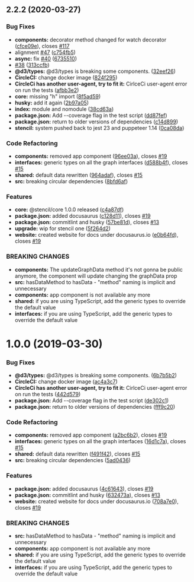 ## 2.2.2 (2020-03-27)


### Bug Fixes

* **components:** decorator method changed for watch decorator ([cfce09e](https://github.com/edgarordonez/d3-stencil/commit/cfce09e087cbdefe4b0660dc8f5b59c0a4c229c0)), closes [#117](https://github.com/edgarordonez/d3-stencil/issues/117)
* alignment  [#47](https://github.com/edgarordonez/d3-stencil/issues/47) ([c754fb5](https://github.com/edgarordonez/d3-stencil/commit/c754fb517b58b6f857e015ec915a3c92943864f2))
* **async:** fix [#40](https://github.com/edgarordonez/d3-stencil/issues/40) ([6735510](https://github.com/edgarordonez/d3-stencil/commit/6735510751710a92c3b6d71153041f977fb189fb))
* [#38](https://github.com/edgarordonez/d3-stencil/issues/38) ([313ccfb](https://github.com/edgarordonez/d3-stencil/commit/313ccfb2b3c3ca1c26f3633abbf06a57d1e36312))
* **@d3/types:** @d3/types is breaking some components. ([32eef26](https://github.com/edgarordonez/d3-stencil/commit/32eef26b7720dfde2ab1b732e2feb64b3a665115))
* **CircleCI:** change docker image ([824f295](https://github.com/edgarordonez/d3-stencil/commit/824f295efab884af522a1d92a4d1403a841f55b9))
* **CircleCi has another user-agent, try to fit it:** CirlceCi user-agent error on run the tests ([afbb3e2](https://github.com/edgarordonez/d3-stencil/commit/afbb3e2b282cf0b8d4c52ab5fd17c1196214856d))
* **core:** missing "h" import ([8f5ad59](https://github.com/edgarordonez/d3-stencil/commit/8f5ad597a1aa4326982c8d129a76072177c0608c))
* **husky:** add it again ([2b97a05](https://github.com/edgarordonez/d3-stencil/commit/2b97a05971597a6231754c71ea0700c6513218c6))
* **index:** module and nomodule ([38cd63a](https://github.com/edgarordonez/d3-stencil/commit/38cd63aa53c275fd0727b2401ba08e7253a9948f))
* **package.json:** Add --coverage flag in the test script ([dd87fef](https://github.com/edgarordonez/d3-stencil/commit/dd87fefaa31693e189fe530824cae9d7605a3ca1))
* **package.json:** return to older versions of dependencies ([c14d899](https://github.com/edgarordonez/d3-stencil/commit/c14d899a83f8c76e9c906b429e31c990aa37e145))
* **stencil:** system pushed back to jest 23 and puppeteer 1.14 ([0ca08da](https://github.com/edgarordonez/d3-stencil/commit/0ca08da211fef635d78f54788c67bd3b3a0c44fb))


### Code Refactoring

* **components:** removed app component ([96ee03a](https://github.com/edgarordonez/d3-stencil/commit/96ee03abc47ae41c7e5641ebc3f7ef0b2d7c4a97)), closes [#19](https://github.com/edgarordonez/d3-stencil/issues/19)
* **interfaces:** generic types on all the graph interfaces ([d588b4f](https://github.com/edgarordonez/d3-stencil/commit/d588b4f6817ad555670a9d6e7c8761aca7276377)), closes [#15](https://github.com/edgarordonez/d3-stencil/issues/15)
* **shared:** default data rewritten ([964adaf](https://github.com/edgarordonez/d3-stencil/commit/964adaf4bcdf2c6b9ee9a54f6086caa2d1c53269)), closes [#15](https://github.com/edgarordonez/d3-stencil/issues/15)
* **src:** breaking circular dependencies ([8bfd6af](https://github.com/edgarordonez/d3-stencil/commit/8bfd6afbfbe69bd66871606a0b08f29912ca932c))


### Features

* **core:** @stencil/core 1.0.0  released ([c4a87df](https://github.com/edgarordonez/d3-stencil/commit/c4a87df83dba6ba3baf3c8a1c2b6e37954bf5832))
* **package.json:** added docusaurus ([c128d11](https://github.com/edgarordonez/d3-stencil/commit/c128d1144a12d46529e7c72d31dc39d073c1d009)), closes [#19](https://github.com/edgarordonez/d3-stencil/issues/19)
* **package.json:** commitlint and husky ([57be81d](https://github.com/edgarordonez/d3-stencil/commit/57be81d35031c6f27f55fbd983865a79059a621e)), closes [#13](https://github.com/edgarordonez/d3-stencil/issues/13)
* **upgrade:** wip for stencil one ([5f264d2](https://github.com/edgarordonez/d3-stencil/commit/5f264d2bd4f703f4c6e4503ec87dc15f95e7a8c6))
* **website:** created website for docs under docusaurus.io ([e0b64fd](https://github.com/edgarordonez/d3-stencil/commit/e0b64fda74b97aad57364a1638cfa536d38516b8)), closes [#19](https://github.com/edgarordonez/d3-stencil/issues/19)


### BREAKING CHANGES

* **components:** The updateGraphData method it's not gonna be public anymore, the component will
update changing the graphData prop
* **src:** hasDataMethod to hasData - "method" naming is implicit  and unnecessary
* **components:** app component is not available any more
* **shared:** if you are using TypeScript, add the generic types to override the default value
* **interfaces:** if you are using TypeScript, add the generic types to override the default value



# 1.0.0 (2019-03-30)


### Bug Fixes

* **@d3/types:** @d3/types is breaking some components. ([6b7b5b2](https://github.com/edgarordonez/d3-stencil/commit/6b7b5b2))
* **CircleCI:** change docker image ([ac4a3c7](https://github.com/edgarordonez/d3-stencil/commit/ac4a3c7))
* **CircleCi has another user-agent, try to fit it:** CirlceCi user-agent error on run the tests ([442d579](https://github.com/edgarordonez/d3-stencil/commit/442d579))
* **package.json:** Add --coverage flag in the test script ([de302c1](https://github.com/edgarordonez/d3-stencil/commit/de302c1))
* **package.json:** return to older versions of dependencies ([fff9c20](https://github.com/edgarordonez/d3-stencil/commit/fff9c20))


### Code Refactoring

* **components:** removed app component ([a2bc6b2](https://github.com/edgarordonez/d3-stencil/commit/a2bc6b2)), closes [#19](https://github.com/edgarordonez/d3-stencil/issues/19)
* **interfaces:** generic types on all the graph interfaces ([16d1c7a](https://github.com/edgarordonez/d3-stencil/commit/16d1c7a)), closes [#15](https://github.com/edgarordonez/d3-stencil/issues/15)
* **shared:** default data rewritten ([f491f42](https://github.com/edgarordonez/d3-stencil/commit/f491f42)), closes [#15](https://github.com/edgarordonez/d3-stencil/issues/15)
* **src:** breaking circular dependencies ([5ad0436](https://github.com/edgarordonez/d3-stencil/commit/5ad0436))


### Features

* **package.json:** added docusaurus ([4c61643](https://github.com/edgarordonez/d3-stencil/commit/4c61643)), closes [#19](https://github.com/edgarordonez/d3-stencil/issues/19)
* **package.json:** commitlint and husky ([632473a](https://github.com/edgarordonez/d3-stencil/commit/632473a)), closes [#13](https://github.com/edgarordonez/d3-stencil/issues/13)
* **website:** created website for docs under docusaurus.io ([708a7e0](https://github.com/edgarordonez/d3-stencil/commit/708a7e0)), closes [#19](https://github.com/edgarordonez/d3-stencil/issues/19)


### BREAKING CHANGES

* **src:** hasDataMethod to hasData - "method" naming is implicit  and unnecessary
* **components:** app component is not available any more
* **shared:** if you are using TypeScript, add the generic types to override the default value
* **interfaces:** if you are using TypeScript, add the generic types to override the default value



